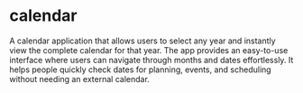 # calendar
A calendar application that allows users to select any year and instantly view the complete calendar for that year. The app provides an easy-to-use interface where users can navigate through months and dates effortlessly. It helps people quickly check dates for planning, events, and scheduling without needing an external calendar.
